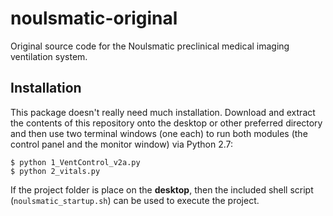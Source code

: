 # noulsmatic-original
Original source code for the Noulsmatic preclinical medical imaging ventilation system.

## Installation
This package doesn't really need much installation. Download and extract the contents of this repository onto the desktop or other preferred directory and then use two terminal windows (one each) to run both modules (the control panel and the monitor window) via Python 2.7:

    $ python 1_VentControl_v2a.py
    $ python 2_vitals.py
    
If the project folder is place on the **desktop**, then the included shell script (`noulsmatic_startup.sh`) can be used to execute the project.
